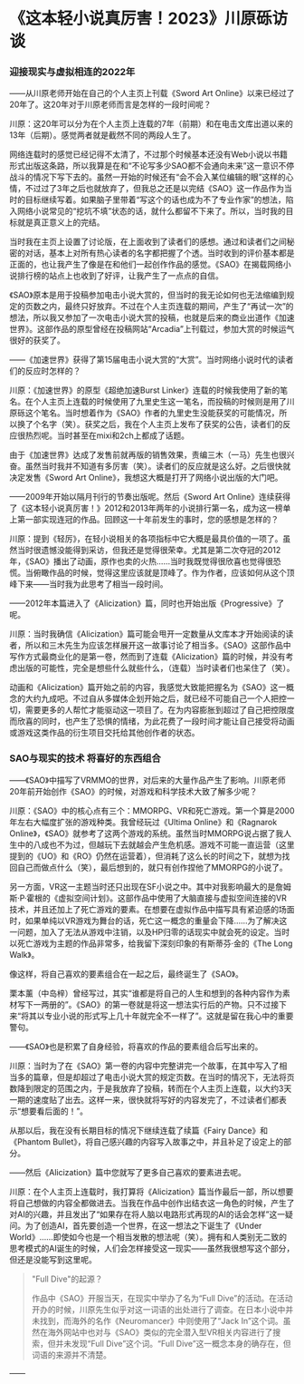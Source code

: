 # 《这本轻小说真厉害！2023》川原砾访谈

### 迎接现实与虚拟相连的2022年

——从川原老师开始在自己的个人主页上刊载《Sword Art Online》以来已经过了20年了。这20年对于川原老师而言是怎样的一段时间呢？

川原：这20年可以分为在个人主页上连载的7年（前期）和在电击文库出道以来的13年（后期）。感觉两者就是截然不同的两段人生了。

网络连载时的感觉已经记得不太清了，不过那个时候基本还没有Web小说以书籍形式出版这条路，所以我算是在和“不论写多少SAO都不会通向未来”这一意识不停战斗的情况下写下去的。虽然一开始的时候还有“会不会入某位编辑的眼”这样的心情，不过过了3年之后也就放弃了，但我总之还是以完结《SAO》这一作品作为当时的目标继续写着。如果脑子里带着“写这个的话也成为不了专业作家”的想法，陷入网络小说常见的“挖坑不填”状态的话，就什么都留不下来了。所以，当时我的目标就是真正意义上的完结。

当时我在主页上设置了讨论版，在上面收到了读者们的感想。通过和读者们之间秘密的对话，基本上对所有热心读者的名字都把握了个透。当时收到的评价基本都是正面的，也让我产生了像是在和他们一起创作作品的感觉。《SAO》在揭载网络小说排行榜的站点上也收到了好评，让我产生了一点点的自信。

《SAO》原本是用于投稿参加电击小说大赏的，但当时的我无论如何也无法缩编到规定的页数之内，最终只好放弃。不过在个人主页连载的期间，产生了“再试一次”的想法，所以我又参加了一次电击小说大赏的投稿，也就是后来的商业出道作《加速世界》。这部作品的原型曾经在投稿网站“Arcadia”上刊载过，参加大赏的时候运气很好的获奖了。

——《加速世界》获得了第15届电击小说大赏的“大赏”。当时网络小说时代的读者们的反应时怎样的？

川原：《加速世界》的原型《超绝加速Burst Linker》连载的时候我使用了新的笔名。在个人主页上连载的时候使用了九里史生这一笔名，而投稿的时候则是用了川原砾这个笔名。当时想着作为《SAO》作者的九里史生没能获奖的可能情况，所以换了个名字（笑）。获奖之后，我在个人主页上发布了获奖的公告，读者们的反应很热烈呢。当时甚至在mixi和2ch上都成了话题。

由于《加速世界》达成了发售前就再版的销售效果，责编三木（一马）先生也很兴奋。虽然当时我并不知道有多厉害（笑）。读者们的反应就是这么好。之后很快就决定发售《Sword Art Online》，我想这大概是打开了网络小说出版的大门吧。

——2009年开始以隔月刊行的节奏出版呢。然后《Sword Art Online》连续获得了《这本轻小说真厉害！》2012和2013年两年的小说排行第一名，成为这一榜单上第一部实现连冠的作品。回顾这一十年前发生的事时，您的感想是怎样的？

川原：提到《轻厉》，在轻小说相关的各项指标中它大概是最具价值的一项了。虽然当时很遗憾没能得到采访，但我还是觉得很荣幸。尤其是第二次夺冠的2012年，《SAO》播出了动画，原作也卖的火热……当时我既觉得很欣喜也觉得很恐慌。当俯瞰作品的时候，觉得这里应该就是顶峰了。作为作者，应该如何从这个顶峰下来——当时我为此思考了相当一段时间。

——2012年本篇进入了《Alicization》篇，同时也开始出版《Progressive》了呢。

川原：当时我确信《Alicization》篇可能会甩开一定数量从文库本才开始阅读的读者，所以和三木先生为应该怎样展开这一故事讨论了相当多。《SAO》这部作品中写作方式最商业化的是第一卷，然而到了连载《Alicization》篇的时候，并没有考虑出版的可能性，完全是想些什么就些什么，（连载）当时读者们也呆住了（笑）。

动画和《Alicization》篇开始之前的内容，我感觉大致能把握名为《SAO》这一概念的大约九成吧。不过自从多媒体企划开始之后，就已经不可能自己一个人把控一切，需要更多的人帮忙才能驱动这一项目了。在为内容膨胀到超过了自己把控限度而欣喜的同时，也产生了恐惧的情绪，为此花费了一段时间才能让自己接受将动画或游戏这类作品的衍生项目交托给其他创作者的状态。

### SAO与现实的技术 将喜好的东西组合

——《SAO》中描写了VRMMO的世界，对后来的大量作品产生了影响。川原老师20年前开始创作《SAO》的时候，对游戏和科学技术大致了解多少呢？

川原：《SAO》中的核心点有三个：MMORPG、VR和死亡游戏。第一个算是2000年左右大幅度扩张的游戏种类。我曾经玩过《Ultima Online》和《Ragnarok Online》，《SAO》就参考了这两个游戏的系统。虽然当时MMORPG说占据了我人生中的八成也不为过，但越玩下去就越会产生危机感。游戏不可能一直运营（这里提到的《UO》和《RO》仍然在运营着），但消耗了这么长的时间之下，就想为找回自己而做点什么（笑），最后想到的，就只有创作捏他了MMORPG的小说了。

另一方面，VR这一主题当时还只出现在SF小说之中。其中对我影响最大的是詹姆斯·P·霍根的《虚拟空间计划》。这部作品中使用了大脑直接与虚拟空间连接的VR技术，并且还加上了死亡游戏的要素。在想要在虚拟作品中描写具有紧迫感的场面时，如果单纯以VR游戏为舞台的话，死亡这一概念的重量会下降……为了解决这一问题，加入了无法从游戏中注销，以及HP归零的话现实中就会死的设定。当时以死亡游戏为主题的作品非常多，给我留下深刻印象的有斯蒂芬·金的《The Long Walk》。

像这样，将自己喜欢的要素组合在一起之后，最终诞生了《SAO》。

栗本薰（中岛梓）曾经写过，其实“谁都是将自己的人生和想到的各种内容作为素材写下一两册的”。《SAO》的第一卷就是将这一想法实行后的产物。只不过接下来“将其以专业小说的形式写上几十年就完全不一样了”。这就是留在我心中的重要警句。

——《SAO》也是积累了自身经验，将喜欢的作品的要素组合后写出来的。

川原：当时为了在《SAO》第一卷的内容中完整讲完一个故事，在其中写入了相当多的篇章，但是却超过了电击小说大赏的规定页数。在当时的情况下，无法将页数降到限定的范围之内，于是我放弃了投稿，转而在个人主页上连载，以大约3天一期的速度贴了出去。这样一来，很快就将写好的内容发完了，不过读者们都表示“想要看后面的！”。

从那以后，我在没有长期目标的情况下继续连载了续篇《Fairy Dance》和《Phantom Bullet》，将自己感兴趣的内容写入故事之中，并且补足了设定上的部分。

——然后《Alicization》篇中您就写了更多自己喜欢的要素进去呢。

川原：在个人主页上连载时，我打算将《Alicization》篇当作最后一部，所以想要将自己想做的内容全都做进去。当我在作品中创作出结衣这一角色的时候，产生了对AI的兴趣，并且发出了“如果存在将人脑以电路形式再现的AI的话会怎样”这一疑问。为了创造AI，首先要创造一个世界，在这一想法之下诞生了《Under World》……即使如今也是一个相当发散的想法呢（笑）。拥有和人类别无二致的思考模式的AI诞生的时候，人们会怎样接受这一现实——虽然我很想写这个部分，但还是没能写到这里呢。

> "Full Dive"的起源？
> 
> 作品中《SAO》开服当天，在现实中举办了名为“Full Dive”的活动。在活动开办的时候，川原先生似乎对这一词语的出处进行了调查。在日本小说中并未找到，而海外的名作《Neuromancer》中则使用了“Jack In”这个词。虽然在海外网站中也对与《SAO》类似的完全潜入型VR相关内容进行了搜索，但并未发现“Full Dive”这个词。“Full Dive”这一概念本身的确存在，但词语的来源并不清楚。

——
